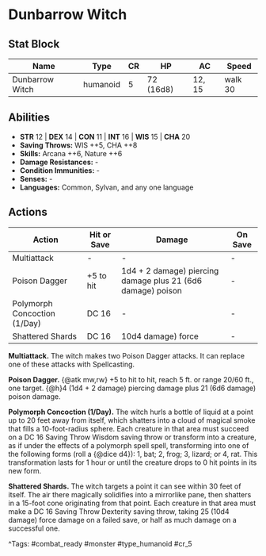 # Dunbarrow Witch

## Stat Block

| Name | Type | CR | HP | AC | Speed |
|------|------|----|----|----|-------|
| Dunbarrow Witch | humanoid | 5 | 72 (16d8) | 12, 15 | walk 30 |

## Abilities

- **STR** 12 | **DEX** 14 | **CON** 11 | **INT** 16 | **WIS** 15 | **CHA** 20
- **Saving Throws:** WIS ++5, CHA ++8  
- **Skills:** Arcana ++6, Nature ++6  
- **Damage Resistances:** -  
- **Condition Immunities:** -  
- **Senses:** -  
- **Languages:** Common, Sylvan, and any one language


## Actions

| Action | Hit or Save | Damage | On Save |
|--------|--------------|--------|----------|
| Multiattack | - | - | - |
| Poison Dagger | +5 to hit | 1d4 + 2 damage) piercing damage plus 21 (6d6 damage) poison | - |
| Polymorph Concoction (1/Day) | DC 16 | - | - |
| Shattered Shards | DC 16 | 10d4 damage) force | - |

**Multiattack.** The witch makes two Poison Dagger attacks. It can replace one of these attacks with Spellcasting.

**Poison Dagger.** {@atk mw,rw} +5 to hit to hit, reach 5 ft. or range 20/60 ft., one target. {@h}4 (1d4 + 2 damage) piercing damage plus 21 (6d6 damage) poison damage.

**Polymorph Concoction (1/Day).** The witch hurls a bottle of liquid at a point up to 20 feet away from itself, which shatters into a cloud of magical smoke that fills a 10-foot-radius sphere. Each creature in that area must succeed on a DC 16 Saving Throw Wisdom saving throw or transform into a creature, as if under the effects of a polymorph spell spell, transforming into one of the following forms (roll a {@dice d4}): 1, bat; 2, frog; 3, lizard; or 4, rat. This transformation lasts for 1 hour or until the creature drops to 0 hit points in its new form.

**Shattered Shards.** The witch targets a point it can see within 30 feet of itself. The air there magically solidifies into a mirrorlike pane, then shatters in a 15-foot cone originating from that point. Each creature in that area must make a DC 16 Saving Throw Dexterity saving throw, taking 25 (10d4 damage) force damage on a failed save, or half as much damage on a successful one.


^Tags: #combat_ready #monster #type_humanoid #cr_5